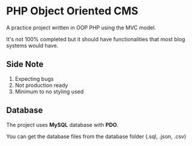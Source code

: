 # PHP Object Oriented CMS

A practice project written in OOP PHP using the MVC model.

It's not 100% completed but it should have functionalities that most blog systems would have.

## Side Note

1. Expecting bugs
2. Not production ready
3. Minimum to no styling used

## Database

The project uses **MySQL** database with **PDO**.

You can get the database files from the database folder (.sql, .json, .csv)
